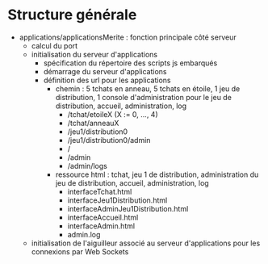 # Structure générale

- applications/applicationsMerite : fonction principale côté serveur
  - calcul du port
  - initialisation du serveur d'applications
    - spécification du répertoire des scripts js embarqués
    - démarrage du serveur d'applications
    - définition des url pour les applications 
      - chemin : 5 tchats en anneau, 5 tchats en étoile, 1 jeu de distribution, 1 console d'administration pour le jeu de distribution, accueil, administration, log
        - /tchat/etoileX (X := 0, ..., 4)
        - /tchat/anneauX
        - /jeu1/distribution0
        - /jeu1/distribution0/admin
        - /
        - /admin
        - /admin/logs
      - ressource html : tchat, jeu 1 de distribution, administration du jeu de distribution, accueil, administration, log
        - interfaceTchat.html
        - interfaceJeu1Distribution.html
        - interfaceAdminJeu1Distribution.html
        - interfaceAccueil.html
        - interfaceAdmin.html
        - admin.log
  - initialisation de l'aiguilleur associé au serveur d'applications pour les connexions par Web Sockets